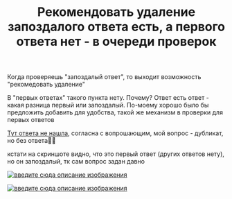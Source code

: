 ﻿---
title: "Рекомендовать удаление запоздалого ответа есть, а первого ответа нет - в очереди проверок"
se.owner.user_id: 264178
se.owner.display_name: "Dev18"
se.owner.link: "https://ru.meta.stackoverflow.com/users/264178/dev18"
se.link: "https://ru.meta.stackoverflow.com/questions/14369/%d0%a0%d0%b5%d0%ba%d0%be%d0%bc%d0%b5%d0%bd%d0%b4%d0%be%d0%b2%d0%b0%d1%82%d1%8c-%d1%83%d0%b4%d0%b0%d0%bb%d0%b5%d0%bd%d0%b8%d0%b5-%d0%b7%d0%b0%d0%bf%d0%be%d0%b7%d0%b4%d0%b0%d0%bb%d0%be%d0%b3%d0%be-%d0%be%d1%82%d0%b2%d0%b5%d1%82%d0%b0-%d0%b5%d1%81%d1%82%d1%8c-%d0%b0-%d0%bf%d0%b5%d1%80%d0%b2%d0%be%d0%b3%d0%be-%d0%be%d1%82%d0%b2%d0%b5%d1%82%d0%b0-%d0%bd%d0%b5%d1%82-%d0%b2-%d0%be%d1%87%d0%b5%d1%80%d0%b5%d0%b4%d0%b8"
se.question_id: 14369
se.post_type: question
---
<p>Когда проверяешь &quot;запоздалый ответ&quot;, то выходит возможность &quot;рекомедовать удаление&quot;</p>
<p>В &quot;первых ответах&quot; такого пункта нету. Почему? Ответ есть ответ - какая разница первый или запоздалый. По-моему хорошо было бы предложить добавить для удобства, такой же механизм в проверки для первых ответов</p>
<p><a href="https://ru.meta.stackoverflow.com/questions/12226/%D0%9F%D1%80%D0%B5%D0%B4%D0%BB%D0%B0%D0%B3%D0%B0%D1%8E-%D0%B4%D0%BE%D0%B1%D0%B0%D0%B2%D0%B8%D1%82%D1%8C-%D0%A0%D0%B5%D0%BA%D0%BE%D0%BC%D0%B5%D0%BD%D0%B4%D0%BE%D0%B2%D0%B0%D1%82%D1%8C-%D1%83%D0%B4%D0%B0%D0%BB%D0%B5%D0%BD%D0%B8%D0%B5-%D0%B2-%D0%BE%D1%87%D0%B5%D1%80%D0%B5%D0%B4%D0%B8-%D0%BF%D1%80%D0%BE%D0%B2%D0%B5%D1%80%D0%BE%D0%BA-%D0%9F%D0%B5%D1%80%D0%B2%D1%8B%D0%B5-%D0%B2%D0%BE%D0%BF%D1%80%D0%BE%D1%81%D1%8B">Тут ответа не нашла</a>, согласна с вопрошающим, мой вопрос - дубликат, но без ответа🤷‍♀️</p>
<p>кстати на скриншоте видно, что это первый ответ (других ответов нету), но он запоздалый, тк сам вопрос задан давно</p>
<p><a href="https://i.sstatic.net/LfsRZ7dr.png" rel="nofollow noreferrer"><img src="https://i.sstatic.net/LfsRZ7dr.png" alt="введите сюда описание изображения" /></a></p>
<p><a href="https://i.sstatic.net/itRv9ANj.png" rel="nofollow noreferrer"><img src="https://i.sstatic.net/itRv9ANj.png" alt="введите сюда описание изображения" /></a></p>
